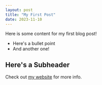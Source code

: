 ```yaml
---
layout: post
title: "My First Post"
date: 2023-11-10
---
```



Here is some content for my first blog post!

- Here's a bullet point
- And another one!

## Here's a Subheader

Check out [my website](https://example.com) for more info.
